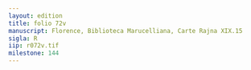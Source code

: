 ```yaml
---
layout: edition
title: folio 72v
manuscript: Florence, Biblioteca Marucelliana, Carte Rajna XIX.15
sigla: R
iip: r072v.tif
milestone: 144
---
```


